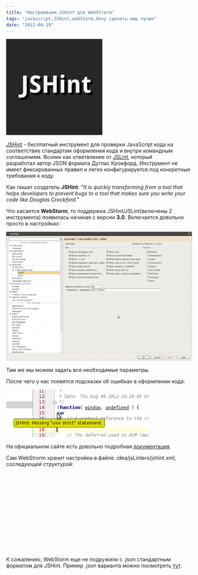 ```yaml
---
title: "Настраиваем JSHint для WebStrorm"
tags: "javascript,JSHint,webStorm,Хочу сделать мир лучше"
date: "2012-09-19"
---
```


![](images/jshint_logo.png "jshint_logo")

[JSHint](http://www.jshint.com/) - бесплатный инструмент для проверки JavaScript кода на соответствие стандартам оформления кода и внутри командным соглашениям. Возник как ответвление от [JSLint](http://www.jslint.com/), который разработал автор JSON формата Дуглас Крокфорд. Инструмент не имеет фиксированных правил и легко конфигурируется под конкретные требования к коду.

Как пишет создатель **JSHint**: "_It is quickly transforming from a tool that helps developers to prevent bugs to a tool that makes sure you write your code like Douglas Crockford._"

Что касается **WebStorm**, то поддержка JSHint/JSLint(включены 2 инструмента) появилась начиная с версии **3.0**. Включается довольно просто в настройках:

![](images/jshint_settings-1024x711.png "jshint_settings")

Там же мы можем задать все необходимые параметры.

После чего у нас появятся подсказки об ошибках в оформлении кода:

![](images/jshint_error.png "jshint_error")

На официальном сайте есть довольно подробная [документация](http://www.jshint.com/docs/).

Сам WebStrorm хранит настройки в файле .idea/jsLinters/jshint.xml, соследующей структурой:

<?xml version="1.0" encoding="UTF-8"?>
<project version="4">
<component name="JSHintConfiguration">
<option bitwise="true" />
<option curly="true" />
<option noarg="true" />
<option forin="true" />
<option strict="true" />
<option noempty="true" />
<option undef="true" />
<option eqeqeq="true" />
<option nonew="true" />
<option browser="true" />
<option maxerr="50" />
<option predef="can, windown" />
</component>
</project>

К сожалению, WebStorm еще не подружили с .json стандартным форматом для JSHint. Пример .json варианта можно посмотреть [тут](https://github.com/jupiterjs/canjs/blob/master/.jshintrc).

